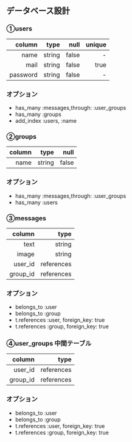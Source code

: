 ## データベース設計

### ①users


|column|type|null|unique|
|--:|--:|--:|--:|
|name|string|false|-|
|mail|string|false|true|
|password|string|false|-|




### オプション
* has_many :messages,through: :user_groups
* has_many :groups
* add_index :users,  :name

### ②groups


|column|type|null|
|--:|--:|--:|
|name|string|false|


### オプション
* has_many :messages,through: :user_groups
* has_many :users

### ③messages

|column|type|
|--:|--:|
|text|string|
|image|string|
|user_id|references|
|group_id|references|


### オプション
* belongs_to :user
* belongs_to :group
* t.references :user, foreign_key: true
* t.references :group, foreign_key: true

### ④user_groups    中間テーブル

|column|type|
|--:|--:|
|user_id|references|
|group_id|references|

### オプション
* belongs_to :user
* belongs_to :group
* t.references :user, foreign_key: true
* t.references :group, foreign_key: true
